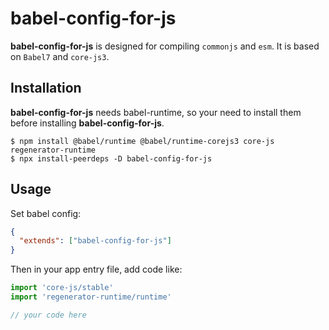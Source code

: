 # babel-config-for-js

**babel-config-for-js** is designed for compiling `commonjs` and `esm`. It is based on `Babel7` and `core-js3`.

## Installation

**babel-config-for-js** needs babel-runtime, so your need to install them before installing **babel-config-for-js**.

```shell
$ npm install @babel/runtime @babel/runtime-corejs3 core-js regenerator-runtime
$ npx install-peerdeps -D babel-config-for-js
```

## Usage

Set babel config:

```json
{
  "extends": ["babel-config-for-js"]
}
```

Then in your app entry file, add code like:

```js
import 'core-js/stable'
import 'regenerator-runtime/runtime'

// your code here
```

